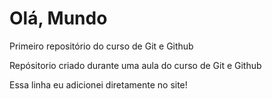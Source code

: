 # Olá, Mundo
 Primeiro repositório do curso de Git e Github

 Repósitorio criado durante uma aula do curso de Git e Github
 
 Essa linha eu adicionei diretamente no site!
